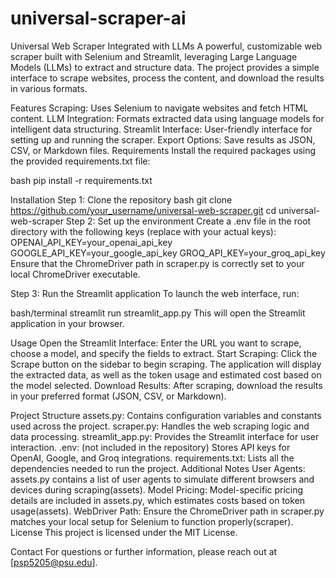 # universal-scraper-ai
Universal Web Scraper Integrated with LLMs
A powerful, customizable web scraper built with Selenium and Streamlit, leveraging Large Language Models (LLMs) to extract and structure data. The project provides a simple interface to scrape websites, process the content, and download the results in various formats.

Features
Scraping: Uses Selenium to navigate websites and fetch HTML content.
LLM Integration: Formats extracted data using language models for intelligent data structuring.
Streamlit Interface: User-friendly interface for setting up and running the scraper.
Export Options: Save results as JSON, CSV, or Markdown files.
Requirements
Install the required packages using the provided requirements.txt file:

bash
pip install -r requirements.txt

Installation
Step 1: Clone the repository
bash git clone https://github.com/your_username/universal-web-scraper.git
     cd universal-web-scraper
Step 2: Set up the environment
     Create a .env file in the root directory with the following keys (replace with your actual keys):
OPENAI_API_KEY=your_openai_api_key
GOOGLE_API_KEY=your_google_api_key
GROQ_API_KEY=your_groq_api_key
Ensure that the ChromeDriver path in scraper.py is correctly set to your local ChromeDriver executable.

Step 3: Run the Streamlit application
To launch the web interface, run:

bash/terminal
streamlit run streamlit_app.py
This will open the Streamlit application in your browser.

Usage
Open the Streamlit Interface: Enter the URL you want to scrape, choose a model, and specify the fields to extract.
Start Scraping: Click the Scrape button on the sidebar to begin scraping. The application will display the extracted data, as well as the token usage and estimated cost based on the model selected.
Download Results: After scraping, download the results in your preferred format (JSON, CSV, or Markdown).

Project Structure
assets.py: Contains configuration variables and constants used across the project.
scraper.py: Handles the web scraping logic and data processing.
streamlit_app.py: Provides the Streamlit interface for user interaction.
.env: (not included in the repository) Stores API keys for OpenAI, Google, and Groq integrations.
requirements.txt: Lists all the dependencies needed to run the project.
Additional Notes
User Agents: assets.py contains a list of user agents to simulate different browsers and devices during scraping​(assets).
Model Pricing: Model-specific pricing details are included in assets.py, which estimates costs based on token usage​(assets).
WebDriver Path: Ensure the ChromeDriver path in scraper.py matches your local setup for Selenium to function properly​(scraper).
License
This project is licensed under the MIT License.

Contact
For questions or further information, please reach out at [psp5205@psu.edu].
